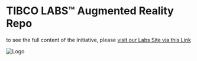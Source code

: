 # TIBCO LABS™ Augmented Reality Repo

to see the full content of the Initiative, please [visit our Labs Site via this Link](https://tibcosoftware.github.io/Augmented-Reality/)

![Logo](tibcolabs-brand.png "Labs Logo")
